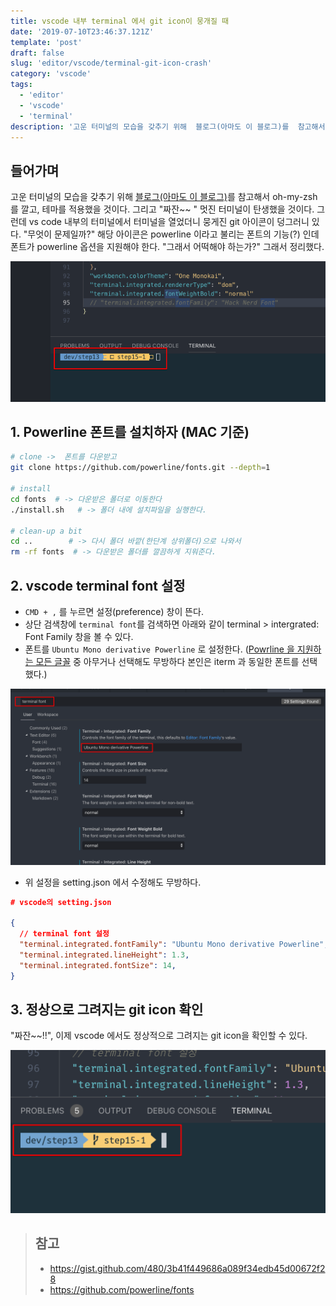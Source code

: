 ```yaml
---
title: vscode 내부 terminal 에서 git icon이 뭉개질 때 
date: '2019-07-10T23:46:37.121Z'
template: 'post'
draft: false
slug: 'editor/vscode/terminal-git-icon-crash'
category: 'vscode'
tags:
  - 'editor'
  - 'vscode'
  - 'terminal'
description: '고운 터미널의 모습을 갖추기 위해  블로그(아마도 이 블로그)를  참고해서  oh-my-zsh 를 깔고, 테마를 적용했을 것이다. 그리고 "짜잔~~ " 멋진 터미널이 탄생했을 것이다. 그런데 vs code 내부의 터미널에서 터미널을 열었더니  뭉게진 git 아이콘이 덩그러니 있다.  "무엇이 문제일까?" 해당 아이콘은 powerline 이라고 불리는 폰트의 기능(?) 인데 폰트가 powerline 옵션을 지원해야 한다. "그래서 어떡해야 하는가?" 그래서 정리했다.'
---
```


## 들어가며 

고운 터미널의 모습을 갖추기 위해  [블로그(아마도 이 블로그)](https://beomi.github.io/2017/07/07/Beautify-ZSH/)를  참고해서  oh-my-zsh 를 깔고, 테마를 적용했을 것이다. 그리고 "짜잔~~ " 멋진 터미널이 탄생했을 것이다. 그런데 vs code 내부의 터미널에서 터미널을 열었더니  뭉게진 git 아이콘이 덩그러니 있다.  "무엇이 문제일까?" 해당 아이콘은 powerline 이라고 불리는 폰트의 기능(?) 인데 폰트가 powerline 옵션을 지원해야 한다. "그래서 어떡해야 하는가?" 그래서 정리했다.

![vscode 터미널에서 git icon이 뭉개질 때  ](assets/image-20190709103702401.png)



## 1. Powerline 폰트를 설치하자 (MAC 기준)

```bash
# clone ->  폰트를 다운받고
git clone https://github.com/powerline/fonts.git --depth=1

# install 
cd fonts  # -> 다운받은 폴더로 이동한다
./install.sh   # -> 폴더 내에 설치파일을 실행한다. 

# clean-up a bit
cd ..        # -> 다시 폴더 바깥(한단계 상위폴더)으로 나와서
rm -rf fonts  # -> 다운받은 폴더를 깔끔하게 지워준다.
```

## 2. vscode terminal font 설정  

- `CMD + ,` 를 누르면 설정(preference) 창이 뜬다.
- 상단 검색창에 `terminal font`를 검색하면 아래와 같이 terminal > intergrated: Font Family 창을 볼 수 있다. 
- 폰트를 `Ubuntu Mono derivative Powerline` 로 설정한다.  ([Powrline 을 지원하는 모든 글꼴](https://github.com/powerline/fonts) 중 아무거나 선택해도 무방하다 본인은 iterm 과 동일한 폰트를 선택했다.)

![vs code terminal font 설정](assets/image-20190709113121347.png)

- 위 설정을 setting.json 에서 수정해도 무방하다.

```.json
# vscode의 setting.json

{  
  // terminal font 설정
  "terminal.integrated.fontFamily": "Ubuntu Mono derivative Powerline",
  "terminal.integrated.lineHeight": 1.3,
  "terminal.integrated.fontSize": 14,
}
```

## 3. 정상으로 그려지는 git icon 확인

"짜잔~~!!",  이제 vscode 에서도 정상적으로 그려지는 git icon을 확인할 수 있다.

![vscode terminal](assets/image-20190709113706314.png)

> ## 참고 
>
> - https://gist.github.com/480/3b41f449686a089f34edb45d00672f28
> - https://github.com/powerline/fonts